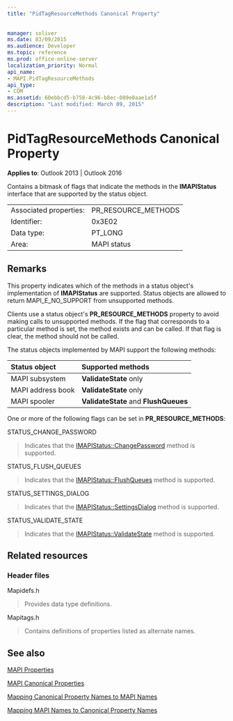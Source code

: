 ```yaml
---
title: "PidTagResourceMethods Canonical Property"
 
 
manager: soliver
ms.date: 03/09/2015
ms.audience: Developer
ms.topic: reference
ms.prod: office-online-server
localization_priority: Normal
api_name:
- MAPI.PidTagResourceMethods
api_type:
- COM
ms.assetid: 60ebbcd5-b758-4c96-b8ec-089e0aae1a5f
description: "Last modified: March 09, 2015"
---
```


# PidTagResourceMethods Canonical Property

  
  
**Applies to**: Outlook 2013 | Outlook 2016 
  
Contains a bitmask of flags that indicate the methods in the **IMAPIStatus** interface that are supported by the status object. 
  
|||
|:-----|:-----|
|Associated properties:  <br/> |PR_RESOURCE_METHODS  <br/> |
|Identifier:  <br/> |0x3E02  <br/> |
|Data type:  <br/> |PT_LONG  <br/> |
|Area:  <br/> |MAPI status  <br/> |
   
## Remarks

This property indicates which of the methods in a status object's implementation of **IMAPIStatus** are supported. Status objects are allowed to return MAPI_E_NO_SUPPORT from unsupported methods. 
  
Clients use a status object's **PR_RESOURCE_METHODS** property to avoid making calls to unsupported methods. If the flag that corresponds to a particular method is set, the method exists and can be called. If that flag is clear, the method should not be called. 
  
The status objects implemented by MAPI support the following methods:
  
|**Status object**|**Supported methods**|
|:-----|:-----|
|MAPI subsystem  <br/> |**ValidateState** only  <br/> |
|MAPI address book  <br/> |**ValidateState** only  <br/> |
|MAPI spooler  <br/> |**ValidateState** and **FlushQueues** <br/> |
   
One or more of the following flags can be set in **PR_RESOURCE_METHODS**:
  
STATUS_CHANGE_PASSWORD 
  
> Indicates that the [IMAPIStatus::ChangePassword](imapistatus-changepassword.md) method is supported. 
    
STATUS_FLUSH_QUEUES 
  
> Indicates that the [IMAPIStatus::FlushQueues](imapistatus-flushqueues.md) method is supported. 
    
STATUS_SETTINGS_DIALOG 
  
> Indicates that the [IMAPIStatus::SettingsDialog](imapistatus-settingsdialog.md) method is supported. 
    
STATUS_VALIDATE_STATE 
  
> Indicates that the [IMAPIStatus::ValidateState](imapistatus-validatestate.md) method is supported. 
    
## Related resources

### Header files

Mapidefs.h
  
> Provides data type definitions.
    
Mapitags.h
  
> Contains definitions of properties listed as alternate names.
    
## See also



[MAPI Properties](mapi-properties.md)
  
[MAPI Canonical Properties](mapi-canonical-properties.md)
  
[Mapping Canonical Property Names to MAPI Names](mapping-canonical-property-names-to-mapi-names.md)
  
[Mapping MAPI Names to Canonical Property Names](mapping-mapi-names-to-canonical-property-names.md)

